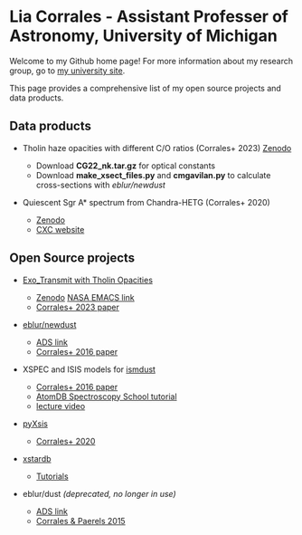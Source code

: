 # Lia Corrales - Assistant Professer of Astronomy, University of Michigan

Welcome to my Github home page! For more information about my research group, go to [my university site](https://sites.lsa.umich.edu/liacorrales/).

This page provides a comprehensive list of my open source projects and data products.

## Data products

- Tholin haze opacities with different C/O ratios (Corrales+ 2023) [Zenodo](https://zenodo.org/records/7500026)
  - Download **CG22_nk.tar.gz** for optical constants
  - Download **make_xsect_files.py** and **cmgavilan.py** to calculate cross-sections with *eblur/newdust*

- Quiescent Sgr A* spectrum from Chandra-HETG (Corrales+ 2020)
  - [Zenodo](https://zenodo.org/records/3671413)
  - [CXC website](https://cxc.cfa.harvard.edu/cda/Contrib/2020/CORR1/)

## Open Source projects

- [Exo_Transmit with Tholin Opacities](https://github.com/eblur/Exo_Transmit/tree/expand-on-teal)
  - [Zenodo](https://zenodo.org/records/7500026) [NASA EMACS link](https://emac.gsfc.nasa.gov?cid=2310-004)
  - [Corrales+ 2023 paper](https://ui.adsabs.harvard.edu/abs/2023ApJ...943L..26C/abstract)

- [eblur/newdust](https://github.com/eblur/newdust)
  - [ADS link](https://ui.adsabs.harvard.edu/abs/2023zndo...7500048C/abstract)
  - [Corrales+ 2016 paper](https://ui.adsabs.harvard.edu/abs/2016MNRAS.458.1345C/abstract)

- XSPEC and ISIS models for [ismdust](https://github.com/eblur/ismdust)
  - [Corrales+ 2016 paper](https://ui.adsabs.harvard.edu/abs/2016MNRAS.458.1345C/abstract)
  - [AtomDB Spectroscopy School tutorial](https://zenodo.org/records/3973086)
  - [lecture video](https://youtu.be/FjMQa2ZWZuo)

- [pyXsis](https://github.com/eblur/pyxsis)
  - [Corrales+ 2020](https://ui.adsabs.harvard.edu/abs/2020ApJ...891...71C/abstract)

- [xstardb](https://github.com/eblur/xstardb)
  - [Tutorials](https://github.com/eblur/xstardb-tutorials)

- eblur/dust *(deprecated, no longer in use)*
  - [ADS link](https://ui.adsabs.harvard.edu/abs/2016pyas.confE..12C/abstract)
  - [Corrales & Paerels 2015](https://ui.adsabs.harvard.edu/abs/2015MNRAS.453.1121C/abstract)
